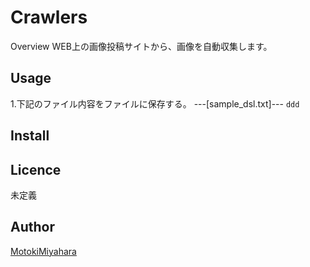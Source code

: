 Crawlers
====

Overview
WEB上の画像投稿サイトから、画像を自動収集します。


## Usage
1.下記のファイル内容をファイルに保存する。
---[sample_dsl.txt]---
    `
    ddd
    `

## Install


## Licence
未定義

## Author
[MotokiMiyahara](https://github.com/MotokiMiyahara/)

